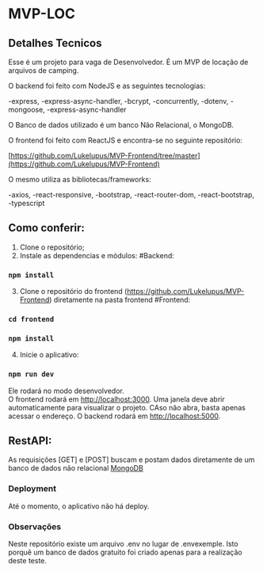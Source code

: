 # MVP-LOC

## Detalhes Tecnicos

Esse é um projeto para vaga de Desenvolvedor. É um MVP de locação de arquivos de camping.

O backend foi feito com NodeJS e as seguintes tecnologias:

-express,
-express-async-handler,
-bcrypt,
-concurrently,
-dotenv,
-mongoose,
-express-async-handler

O Banco de dados utilizado é um banco Não Relacional, o MongoDB.

O frontend foi feito com ReactJS e encontra-se no seguinte repositório:

[https://github.com/Lukelupus/MVP-Frontend/tree/master](https://github.com/Lukelupus/MVP-Frontend)

O mesmo utiliza as bibliotecas/frameworks:

-axios,
-react-responsive,
-bootstrap,
-react-router-dom,
-react-bootstrap,
-typescript


## Como conferir:

1) Clone o repositório;
2) Instale as dependencias e módulos:
#Backend:
### `npm install`
3) Clone o repositório do frontend (https://github.com/Lukelupus/MVP-Frontend) diretamente na pasta frontend
#Frontend:
### `cd frontend`
### `npm install`
4) Inicie o aplicativo:
### `npm run dev`

Ele rodará no modo desenvolvedor.\
O frontend rodará em [http://localhost:3000](http://localhost:3000). Uma janela deve abrir automaticamente para visualizar o projeto. CAso não abra, basta apenas acessar o endereço.
O backend rodará em [http://localhost:5000](http://localhost:8000).


## RestAPI:

As requisições [GET] e [POST] buscam e postam dados diretamente de um banco de dados não relacional [MongoDB](MongoDB)

### Deployment

Até o momento, o aplicativo não há deploy.

### Observações

Neste repositório existe um arquivo .env no lugar de .envexemple. Isto porquê um banco de dados gratuito foi criado apenas para a realização deste teste.


